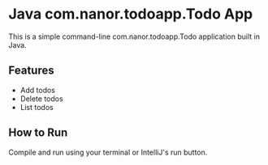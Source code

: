 # Java com.nanor.todoapp.Todo App

This is a simple command-line com.nanor.todoapp.Todo application built in Java.

## Features
- Add todos
- Delete todos
- List todos


## How to Run
Compile and run using your terminal or IntelliJ's run button.
